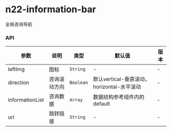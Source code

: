 # n22-information-bar
全局咨询导航

### API

| 参数 | 说明 | 类型 | 默认值 | 版本 |
|------|------|------|------|------|
| leftImg | 图标 | `String` | - | - |
| direction | 咨询滚动方向 | `Boolean` | 默认vertical-垂直滚动，horizontal-水平滚动 | - |
| informationList | 咨询数据 | `Array` | 数据结构参考组件内的default | - |
| url | 跳转链接 | `String` | - | - |